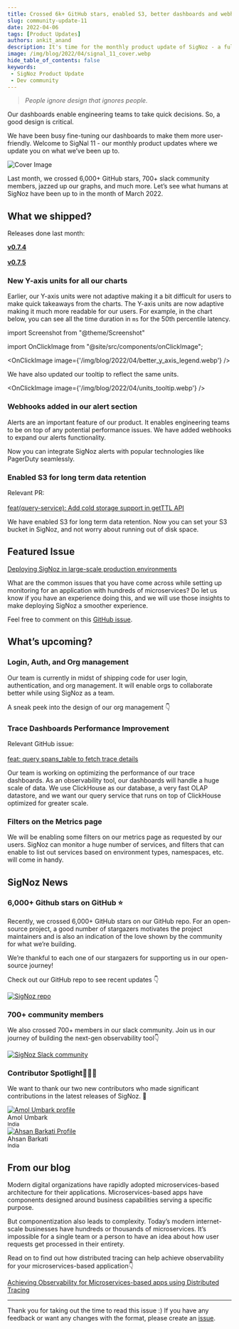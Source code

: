 ```yaml
---
title: Crossed 6k+ GitHub stars, enabled S3, better dashboards and webhooks - SigNal 11
slug: community-update-11
date: 2022-04-06
tags: [Product Updates]
authors: ankit_anand
description: It's time for the monthly product update of SigNoz - a full-stack open-source APM tool. Find out what we've been upto at SigNoz during March, 2022.
image: /img/blog/2022/04/signal_11_cover.webp
hide_table_of_contents: false
keywords:
 - SigNoz Product Update
 - Dev community
---
```


<head>
  <link rel="canonical" href="https://signoz.io/blog/community-update-11/"/>
</head>

> *People ignore design that ignores people.*

Our dashboards enable engineering teams to take quick decisions. So, a good design is critical.

We have been busy fine-tuning our dashboards to make them more user-friendly. Welcome to SigNal 11 - our monthly product updates where we update you on what we’ve been up to.

<!--truncate-->

![Cover Image](/img/blog/2022/04/signal_11_cover.webp)

Last month, we crossed 6,000+ GitHub stars, 700+ slack community members, jazzed up our graphs, and much more. Let’s see what humans at SigNoz have been up to in the month of March 2022.

## What we shipped?

Releases done last month:

**[v0.7.4](https://github.com/SigNoz/signoz/releases/tag/v0.7.4)**<br></br>
**[v0.7.5](https://github.com/SigNoz/signoz/releases/tag/v0.7.5)**

### New Y-axis units for all our charts

Earlier, our Y-axis units were not adaptive making it a bit difficult for users to make quick takeaways from the charts. The Y-axis units are now adaptive making it much more readable for our users. For example, in the chart below, you can see all the time duration in `ms` for the 50th percentile latency.

import Screenshot from "@theme/Screenshot"

<!-- <Screenshot
   alt="The new Traces tab in our latest release"
   height={500}
   src="/img/blog/2022/04/better_y_axis_legend.webp"
   title="The new Traces tab in our latest release"
   width={700}
/> -->

import OnClickImage from "@site/src/components/onClickImage";

<OnClickImage image={'/img/blog/2022/04/better_y_axis_legend.webp'} />

We have also updated our tooltip to reflect the same units.

<!-- <Screenshot
   alt="The new Traces tab in our latest release"
   height={500}
   src="/img/blog/2022/04/units_tooltip.webp"
   title="The new Traces tab in our latest release"
   width={700}
/> -->

<OnClickImage image={'/img/blog/2022/04/units_tooltip.webp'} />

### Webhooks added in our alert section

Alerts are an important feature of our product. It enables engineering teams to be on top of any potential performance issues. We have added webhooks to expand our alerts functionality. 

Now you can integrate SigNoz alerts with popular technologies like PagerDuty seamlessly.

<Screenshot
   alt="Webhooks are now available for alerts"
   height={500}
   src="/img/blog/2022/04/webhook_integration.webp"
   title="Webhooks are now available for alerts"
   width={700}
/>

<!-- ### Enabled S3 for long term data retention -->

### Enabled S3 for long term data retention

Relevant PR:<br></br>
[feat(query-service): Add cold storage support in getTTL API](https://github.com/SigNoz/signoz/pull/922)

We have enabled S3 for long term data retention. Now you can set your S3 bucket in SigNoz, and not worry about running out of disk space.

<Screenshot
   alt="Enable S3 for long term data retention"
   height={500}
   src="/img/blog/2022/04/s3_bucket.webp"
   width={700}
/>


## Featured Issue

[Deploying SigNoz in large-scale production environments](https://github.com/SigNoz/signoz/issues/940)

What are the common issues that you have come across while setting up monitoring for an application with hundreds of microservices? Do let us know if you have an experience doing this, and we will use those insights to make deploying SigNoz a smoother experience.

Feel free to comment on this [GitHub issue](https://github.com/SigNoz/signoz/issues/940). 

## What’s upcoming?

### **Login, Auth, and Org management**

Our team is currently in midst of shipping code for user login, authentication, and org management. It will enable orgs to collaborate better while using SigNoz as a team.

A sneak peek into the design of our org management 👇

<Screenshot
   alt="Org management"
   height={500}
   src="/img/blog/2022/04/org_management_members.webp"
   title="Design of upcoming org settings on SigNoz dashboard. You can invite team members to collaborate with you on SigNoz dashboards."
   width={700}
/>

### Trace Dashboards Performance Improvement

Relevant GitHub issue:<br></br>
[feat: query spans_table to fetch trace details](https://github.com/SigNoz/signoz/pull/838)

Our team is working on optimizing the performance of our trace dashboards. As an observability tool, our dashboards will handle a huge scale of data. We use ClickHouse as our database, a very fast OLAP datastore, and we want our query service that runs on top of ClickHouse optimized for greater scale.

### Filters on the Metrics page

We will be enabling some filters on our metrics page as requested by our users. SigNoz can monitor a huge number of services, and filters that can enable to list out services based on environment types, namespaces, etc. will come in handy.

## SigNoz News

### 6,000+ Github stars on GitHub ⭐️

Recently, we crossed 6,000+ GitHub stars on our GitHub repo. For an open-source project, a good number of stargazers motivates the project maintainers and is also an indication of the love shown by the community for what we’re building.

We’re thankful to each one of our stargazers for supporting us in our open-source journey!

<Screenshot
   alt="6k GitHub stars on SigNoz GitHub repo"
   height={500}
   src="/img/blog/2022/04/6k_stargazers.webp"
   width={700}
/>

Check out our GitHub repo to see recent updates 👇

<div class="text--center">

[![SigNoz repo](/img/blog/common/signoz_github.webp)](https://github.com/signoz/signoz)

</div>

### 700+ community members

We also crossed 700+ members in our slack community. Join us in our journey of building the next-gen observability tool👇

[![SigNoz Slack community](/img/blog/common/join_slack_cta.webp)](https://signoz.io/slack)

### Contributor Spotlight👩🏻‍💻

We want to thank our two new contributors who made significant contributions in the latest releases of SigNoz. 🤗

<div class="row">
    <div class="col col--6">
      <div class="avatar">
      <a
         class="avatar__photo-link avatar__photo avatar__photo--lg"
         href="https://github.com/mindhash"
      >
         <img
            alt="Amol Umbark profile"
            src="https://avatars.githubusercontent.com/u/10277894?v=4"
         />
      </a>
      <div class="avatar__intro">
         <div class="avatar__name">Amol Umbark</div>
         <small class="avatar__subtitle">
         India
         </small>
      </div>
      </div>
   </div>
    <div class="col col--6">
      <div class="avatar">
      <a
         class="avatar__photo-link avatar__photo avatar__photo--lg"
         href="https://github.com/ahsanbarkati"
      >
         <img
            alt="Ahsan Barkati Profile"
            src="https://avatars.githubusercontent.com/u/11457225?v=4"
         />
      </a>
      <div class="avatar__intro">
         <div class="avatar__name">Ahsan Barkati</div>
         <small class="avatar__subtitle">
            India
         </small>
      </div>
      </div>
   </div>
</div>

<p></p>

## From our blog
Modern digital organizations have rapidly adopted microservices-based architecture for their applications. Microservices-based apps have components designed around business capabilities serving a specific purpose.

But componentization also leads to complexity. Today’s modern internet-scale businesses have hundreds or thousands of microservices. It’s impossible for a single team or a person to have an idea about how user requests get processed in their entirety.

Read on to find out how distributed tracing can help achieve observability for your microservices-based application👇

[Achieving Observability for Microservices-based apps using Distributed Tracing](https://signoz.io/blog/microservices-observability-with-distributed-tracing/)

---

Thank you for taking out the time to read this issue :) If you have any feedback or want any changes with the format, please create an [issue](https://github.com/SigNoz/signoz/issues).
